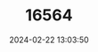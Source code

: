 ---
title: "16564"
category: "Peponocephala electra"
draft: false
date: 2024-02-22 13:03:50
languages:
  English: ["Electra Dolphin", "Melon-headed Whale"]
  French: ["Dauphin d'Electre", "Péponocéphale"]
  Spanish; Castilian: ["Delfín Cabeza de Melón", "Electra"]
---